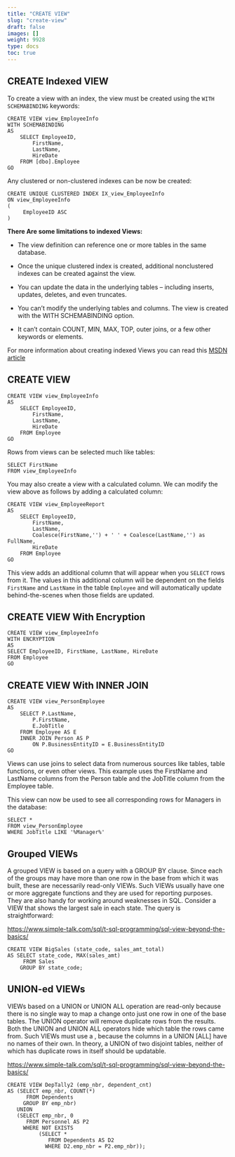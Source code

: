 ```yaml
---
title: "CREATE VIEW"
slug: "create-view"
draft: false
images: []
weight: 9928
type: docs
toc: true
---
```


## CREATE Indexed VIEW
To create a view with an index, the view must be created using the `WITH SCHEMABINDING` keywords:

    CREATE VIEW view_EmployeeInfo
    WITH SCHEMABINDING
    AS   
        SELECT EmployeeID,
            FirstName,
            LastName,
            HireDate  
        FROM [dbo].Employee
    GO

Any clustered or non-clustered indexes can be now be created:

    CREATE UNIQUE CLUSTERED INDEX IX_view_EmployeeInfo
    ON view_EmployeeInfo
    (
         EmployeeID ASC
    )

<b>There Are some limitations to indexed Views:</b>

- The view definition can reference one or more tables in the same database.

- Once the unique clustered index is created, additional nonclustered indexes can be created against the view.

- You can update the data in the underlying tables – including inserts, updates, deletes, and even truncates.

- You can’t modify the underlying tables and columns. The view is created with the WITH SCHEMABINDING option.

- It can’t contain COUNT, MIN, MAX, TOP, outer joins, or a few other keywords or elements. 

For more information about creating indexed Views you can read this [MSDN article](https://msdn.microsoft.com/en-us/library/ms191432.aspx)

## CREATE VIEW
    CREATE VIEW view_EmployeeInfo
    AS   
        SELECT EmployeeID,
            FirstName,
            LastName,
            HireDate  
        FROM Employee
    GO

Rows from views can be selected much like tables:

    SELECT FirstName
    FROM view_EmployeeInfo

You may also create a view with a calculated column. We can modify the view above as follows by adding a calculated column:

    CREATE VIEW view_EmployeeReport
    AS   
        SELECT EmployeeID,
            FirstName,
            LastName,
            Coalesce(FirstName,'') + ' ' + Coalesce(LastName,'') as FullName,
            HireDate  
        FROM Employee
    GO

This view adds an additional column that will appear when you `SELECT` rows from it. The values in this additional column will be dependent on the fields `FirstName` and `LastName` in the table `Employee` and will automatically update behind-the-scenes when those fields are updated.

## CREATE VIEW With Encryption
    CREATE VIEW view_EmployeeInfo
    WITH ENCRYPTION
    AS   
    SELECT EmployeeID, FirstName, LastName, HireDate  
    FROM Employee
    GO

## CREATE VIEW With INNER JOIN
    CREATE VIEW view_PersonEmployee
    AS  
        SELECT P.LastName,
            P.FirstName,
            E.JobTitle
        FROM Employee AS E
        INNER JOIN Person AS P  
            ON P.BusinessEntityID = E.BusinessEntityID
    GO

Views can use joins to select data from numerous sources like tables, table functions, or even other views. This example uses the FirstName and LastName columns from the Person table and the JobTitle column from the Employee table.

This view can now be used to see all corresponding rows for Managers in the database:

    SELECT *
    FROM view_PersonEmployee
    WHERE JobTitle LIKE '%Manager%'

## Grouped VIEWs
A grouped VIEW is based on a query with a GROUP BY clause. Since each of the groups may have more than one row in the base from which it was built, these are necessarily read-only VIEWs. Such VIEWs usually have one or more aggregate functions and they are used for reporting purposes. They are also handy for working around weaknesses in SQL. Consider a VIEW that shows the largest sale in each state. The query is straightforward:

https://www.simple-talk.com/sql/t-sql-programming/sql-view-beyond-the-basics/

     
    CREATE VIEW BigSales (state_code, sales_amt_total)
    AS SELECT state_code, MAX(sales_amt)
         FROM Sales
        GROUP BY state_code;

## UNION-ed VIEWs
VIEWs based on a UNION or UNION ALL operation are read-only because there is no single way to map a change onto just one row in one of the base tables. The UNION operator will remove duplicate rows from the results. Both the UNION and UNION ALL operators hide which table the rows came from. Such VIEWs must use a <view column list>, because the columns in a UNION [ALL] have no names of their own. In theory, a UNION of two disjoint tables, neither of which has duplicate rows in itself should be updatable. 

https://www.simple-talk.com/sql/t-sql-programming/sql-view-beyond-the-basics/

    CREATE VIEW DepTally2 (emp_nbr, dependent_cnt)
    AS (SELECT emp_nbr, COUNT(*)
          FROM Dependents
         GROUP BY emp_nbr)
       UNION
       (SELECT emp_nbr, 0
          FROM Personnel AS P2
         WHERE NOT EXISTS 
              (SELECT *
                 FROM Dependents AS D2
                WHERE D2.emp_nbr = P2.emp_nbr));

